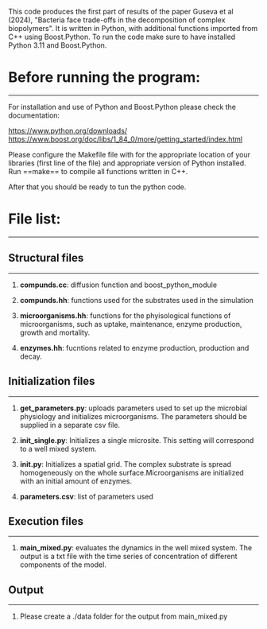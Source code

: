This code produces the first part of results of the paper Guseva et al (2024),
"Bacteria face trade-offs in the decomposition of complex biopolymers". It is
written in Python, with additional functions imported from C++ using
Boost.Python. To run the code make sure to have installed Python 3.11 and
Boost.Python.

# Before running the program:
----------------------------

For installation and use of Python and Boost.Python please check the
documentation:

https://www.python.org/downloads/
https://www.boost.org/doc/libs/1_84_0/more/getting_started/index.html

Please configure the Makefile file with for the appropriate location of your
libraries (first line of the file) and appropriate version of Python installed.
Run ==make== to compile all functions written in C++. 

After that you should be ready to tun the python code.

# File list:
-----------

## Structural files
--------

1. **compunds.cc**: diffusion function and boost_python_module

2. **compunds.hh**: functions used for the substrates used in the simulation

3. **microorganisms.hh**: functions for the phyisological functions
   of microorganisms, such as uptake, maintenance, enzyme production,
   growth and mortality.

4. **enzymes.hh**: fucntions related to enzyme production, production and decay.

## Initialization files
--------

1. **get_parameters.py**: uploads parameters used to set up the
   microbial physiology and initializes microorganisms. The parameters
   should be supplied in a separate csv file.

2. **init_single.py**: Initializes a single microsite. This setting will
   correspond to a well mixed system.   

3. **init.py**: Initializes a spatial grid. The complex substrate is
   spread homogeneously on the whole surface.Microorganisms are
   initialized with an initial amount of enzymes.
   
4. **parameters.csv**: list of parameters used

## Execution files
--------

1. **main_mixed.py**: evaluates the dynamics in the well mixed
   system. The output is a txt file with the time series of concentration
   of different components of the model.


## Output
-----------
1. Please create a ./data folder for the output from main_mixed.py
